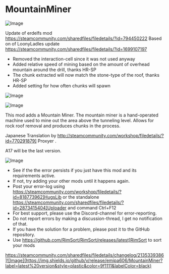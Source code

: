 # MountainMiner

![Image](https://i.imgur.com/buuPQel.png)

Update of erdelfs mod
https://steamcommunity.com/sharedfiles/filedetails/?id=794450222
Based on of LoonyLadles update
https://steamcommunity.com/sharedfiles/filedetails/?id=1699107197

- Removed the interaction-cell since it was not used anyway
- Added relative speed of mining based on the amount of overhead mountain around the drill, thanks HR-SP
- The chunk extracted will now match the stone-type of the roof, thanks HR-SP
- Added setting for how often chunks will spawn

![Image](https://i.imgur.com/pufA0kM.png)

	
![Image](https://i.imgur.com/Z4GOv8H.png)


This mod adds a Mountain Miner.
The mountain miner is a hand-operated machine used to mine out the area above the tunneling level. 
Allows for rock roof removal and produces chunks in the process.

Japanese Translation by http://steamcommunity.com/workshop/filedetails/?id=770291879] Proxyer .

A17 will be the last version.


![Image](https://i.imgur.com/PwoNOj4.png)



-  See if the the error persists if you just have this mod and its requirements active.
-  If not, try adding your other mods until it happens again.
-  Post your error-log using https://steamcommunity.com/workshop/filedetails/?id=818773962]HugsLib or the standalone https://steamcommunity.com/sharedfiles/filedetails/?id=2873415404]Uploader and command Ctrl+F12
-  For best support, please use the Discord-channel for error-reporting.
-  Do not report errors by making a discussion-thread, I get no notification of that.
-  If you have the solution for a problem, please post it to the GitHub repository.
-  Use https://github.com/RimSort/RimSort/releases/latest]RimSort to sort your mods



https://steamcommunity.com/sharedfiles/filedetails/changelog/2135339386]![Image](https://img.shields.io/github/v/release/emipa606/MountainMiner?label=latest%20version&style=plastic&color=9f1111&labelColor=black)

